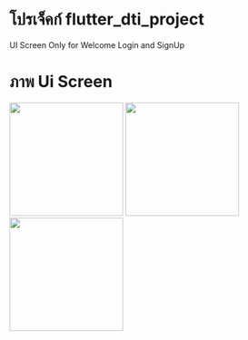 # โปรเจ็คก์ flutter_dti_project

UI Screen Only for Welcome Login and SignUp

# ภาพ Ui Screen


<img src="https://github.com/user-attachments/assets/d4d3c46e-bcf8-4ad7-814e-5cc0161d6ef1" width="200">

<img src="https://github.com/user-attachments/assets/95bb3528-0329-428c-9a3b-cb1404a5f66a" width="200">

<img src="https://github.com/user-attachments/assets/44f9ad49-9405-4e07-83b9-15c5b07ae681" width="200">
